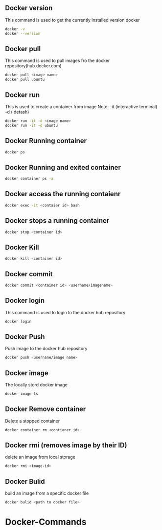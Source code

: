 
## Docker version
This command is used to get the currently installed version docker
```sh
docker -v 
docker --version
```
## Docker pull
This command is used to pull images fro the docker repository(hub.docker.com)
```sh
docker pull <image name>
docker pull ubuntu
```
## Docker run
This is used to create a container from image
Note: -it (interactive terminal)  -d ( detash)
```sh
docker run -it -d <image name>
docker run -it -d ubuntu
```
## Docker Running container 
```sh
docker ps
```
##  Docker Running and exited container
```sh
docker container ps -a
```
## Docker access the running contaienr 
```sh
docker exec -it <contaier id> bash
```
## Docker stops a running container
```sh
docker stop <container id>
```
## Docker Kill
```sh
docker kill <container id>
```
## Docker commit 
```sh
docker commit <container id> <username/imagename>
```
## Docker login
This command is used to login to the docker hub repository
```sh
docker login
```
## Docker Push
Push image to the docker hub repository
```sh
docker push <usernane/image name>
```
## Docker image
The locally stord docker image
```sh
docker image ls
```
## Docker Remove container
Delete a stopped container 
```sh
docker container rm <contianer id>
```
## Docker rmi (removes image by their ID)
delete an image from local storage
```sh
docker rmi <image-id>
```
## Docker Bulid
build an image from a specific docker file
```sh 
docker bulid <path to docker file>
```


# Docker-Commands
